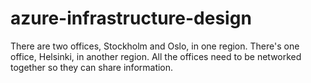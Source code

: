 # azure-infrastructure-design
There are two offices, Stockholm and Oslo, in one region. There's one office, Helsinki, in another region. All the offices need to be networked together so they can share information.
